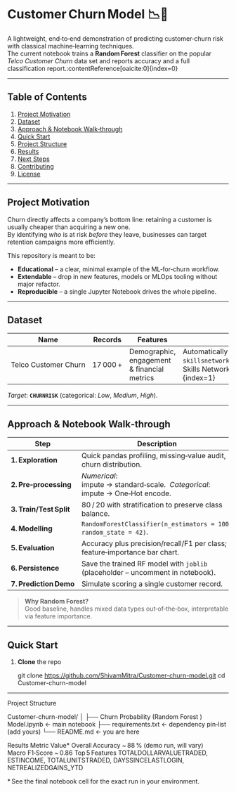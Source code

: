 # Customer Churn Model 📉🛫

A lightweight, end‑to‑end demonstration of predicting customer‑churn risk with classical machine‑learning techniques.  
The current notebook trains a **Random Forest** classifier on the popular *Telco Customer Churn* data set and reports accuracy and a full classification report.:contentReference[oaicite:0]{index=0}

---

## Table of Contents
1. [Project Motivation](#project-motivation)  
2. [Dataset](#dataset)  
3. [Approach & Notebook Walk‑through](#approach--notebook-walk%E2%80%91through)  
4. [Quick Start](#quick-start)  
5. [Project Structure](#project-structure)  
6. [Results](#results)  
7. [Next Steps](#next-steps)  
8. [Contributing](#contributing)  
9. [License](#license)  

---

## Project Motivation

Churn directly affects a company’s bottom line: retaining a customer is usually cheaper than acquiring a new one.  
By identifying *who* is at risk *before* they leave, businesses can target retention campaigns more efficiently.  

This repository is meant to be:
- **Educational** – a clear, minimal example of the ML‑for‑churn workflow.  
- **Extendable** – drop in new features, models or MLOps tooling without major refactor.  
- **Reproducible** – a single Jupyter Notebook drives the whole pipeline.

---

## Dataset

| Name | Records | Features | Source |
|------|---------|----------|--------|
| Telco Customer Churn | 17 000 + | Demographic, engagement & financial metrics | Automatically downloaded via the `skillsnetwork` helper (IBM Skills Network).:contentReference[oaicite:1]{index=1} |

*Target*: **`CHURNRISK`** (categorical: *Low*, *Medium*, *High*).

---

## Approach & Notebook Walk‑through

| Step | Description |
|------|-------------|
| **1. Exploration** | Quick pandas profiling, missing‑value audit, churn distribution. |
| **2. Pre‑processing** | *Numerical*: impute → standard‑scale.  *Categorical*: impute → One‑Hot encode. |
| **3. Train/Test Split** | 80 / 20 with stratification to preserve class balance. |
| **4. Modelling** | `RandomForestClassifier(n_estimators = 100, random_state = 42)`. |
| **5. Evaluation** | Accuracy plus precision/recall/F1 per class; feature‑importance bar chart. |
| **6. Persistence** | Save the trained RF model with `joblib` (placeholder – uncomment in notebook). |
| **7. Prediction Demo** | Simulate scoring a single customer record. |

> **Why Random Forest?**  
> Good baseline, handles mixed data types out‑of‑the‑box, interpretable via feature importance.

---

## Quick Start

1. **Clone** the repo  

   git clone https://github.com/ShivamMitra/Customer-churn-model.git
   cd Customer-churn-model
---


Project Structure

Customer-churn-model/
│
├── Churn Probability (Random Forest ) Model.ipynb   ← main notebook
├── requirements.txt                                 ← dependency pin‑list (add yours)
└── README.md                                        ← you are here



Results
Metric	Value*
Overall Accuracy	~ 88 % (demo run, will vary)
Macro F1‑Score	~ 0.86
Top 5 Features	TOTALDOLLARVALUETRADED, ESTINCOME, TOTALUNITSTRADED, DAYSSINCELASTLOGIN, NETREALIZEDGAINS_YTD

* See the final notebook cell for the exact run in your environment.
   
